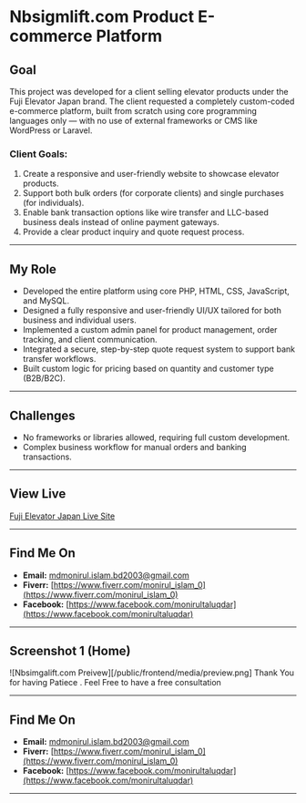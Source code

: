 # Nbsigmlift.com Product E-commerce Platform

## Goal
This project was developed for a client selling elevator products under the Fuji Elevator Japan brand. The client requested a completely custom-coded e-commerce platform, built from scratch using core programming languages only — with no use of external frameworks or CMS like WordPress or Laravel.

### Client Goals:
1. Create a responsive and user-friendly website to showcase elevator products.
2. Support both bulk orders (for corporate clients) and single purchases (for individuals).
3. Enable bank transaction options like wire transfer and LLC-based business deals instead of online payment gateways.
4. Provide a clear product inquiry and quote request process.

---

## My Role
- Developed the entire platform using core PHP, HTML, CSS, JavaScript, and MySQL.
- Designed a fully responsive and user-friendly UI/UX tailored for both business and individual users.
- Implemented a custom admin panel for product management, order tracking, and client communication.
- Integrated a secure, step-by-step quote request system to support bank transfer workflows.
- Built custom logic for pricing based on quantity and customer type (B2B/B2C).

---

## Challenges
- No frameworks or libraries allowed, requiring full custom development.
- Complex business workflow for manual orders and banking transactions.

---

## View Live
[Fuji Elevator Japan Live Site](https://nbsigmalift.com/)

---

## Find Me On

- **Email:** mdmonirul.islam.bd2003@gmail.com  
- **Fiverr:** [https://www.fiverr.com/monirul_islam_0](https://www.fiverr.com/monirul_islam_0)
- **Facebook:** [https://www.facebook.com/monirultaluqdar](https://www.facebook.com/monirultaluqdar)

---

## Screenshot 1 (Home)
![Nbsimgalift.com Preivew][/public/frontend/media/preview.png]
Thank You for having Patiece . Feel Free to have a free consultation

---

## Find Me On

- **Email:** mdmonirul.islam.bd2003@gmail.com  
- **Fiverr:** [https://www.fiverr.com/monirul_islam_0](https://www.fiverr.com/monirul_islam_0)
- **Facebook:** [https://www.facebook.com/monirultaluqdar](https://www.facebook.com/monirultaluqdar)

---







